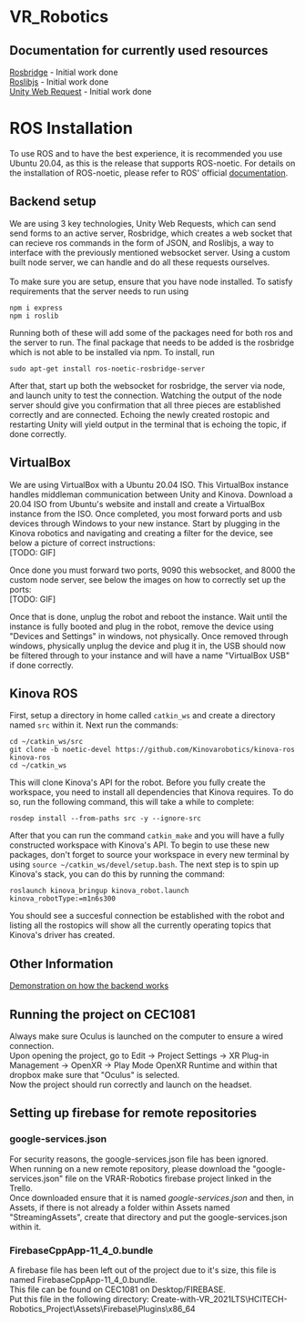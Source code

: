 # VR_Robotics

## Documentation for currently used resources
[Rosbridge](http://wiki.ros.org/rosbridge_suite) - Initial work done <br />
[Roslibjs](wiki.ros.org/roslibjs/Tutorials/BasicRosFunctionality) - Initial work done <br />
[Unity Web Request](https://docs.unity3d.com/Manual/UnityWebRequest-HLAPI.html) - Initial work done <br />

# ROS Installation
To use ROS and to have the best experience, it is recommended you use Ubuntu 20.04, as this is the release that supports ROS-noetic.
For details on the installation of ROS-noetic, please refer to ROS' official [documentation](http://wiki.ros.org/Installation/Ubuntu).
## Backend setup
We are using 3 key technologies, Unity Web Requests, which can send send forms to an active server, Rosbridge, which creates a web socket that can recieve ros commands in the form of JSON, and Roslibjs, a way to interface with the previously mentioned websocket server. Using a custom built node server, we can handle and do all these requests ourselves. <br /><br />
To make sure you are setup, ensure that you have node installed. 
To satisfy requirements that the server needs to run using 
```
npm i express  
npm i roslib
```
Running both of these will add some of the packages need for both ros and the server to run. The final package that needs to be added is the rosbridge which is not able to be installed via npm. To install, run
```
sudo apt-get install ros-noetic-rosbridge-server
```
After that, start up both the websocket for rosbridge, the server 
via node, and launch unity to test the connection. Watching the output of the node server should give you confirmation that all three pieces are established correctly and are connected. Echoing the newly created rostopic and restarting Unity will yield output in the terminal that is echoing the topic, if done correctly. 

## VirtualBox
We are using VirtualBox with a Ubuntu 20.04 ISO. This VirtualBox instance handles middleman communication between Unity and Kinova. Download a 20.04 ISO from Ubuntu's website and install and create a VirtualBox instance from the ISO. Once completed, you most forward ports and usb devices through Windows to your new instance. Start by plugging in the Kinova robotics and navigating and creating a filter for the device, see below a picture of correct instructions: <br />[TODO: GIF]<br />

Once done you must forward two ports, 9090 this websocket, and 8000 the custom node server, see below the images on how to correctly set up the ports: <br />[TODO: GIF]<br />

Once that is done, unplug the robot and reboot the instance. Wait until the instance is fully booted and plug in the robot, remove the device using "Devices and Settings" in windows, not physically. Once removed through windows, physically unplug the device and plug it in, the USB should now be filtered through to your instance and will have a name "VirtualBox USB" if done correctly.

## Kinova ROS
First, setup a directory in home called ```catkin_ws``` and create a directory named ```src``` within it. 
Next run the commands:
```
cd ~/catkin_ws/src
git clone -b noetic-devel https://github.com/Kinovarobotics/kinova-ros kinova-ros
cd ~/catkin_ws
```
This will clone Kinova's API for the robot. Before you fully create the workspace, you need to install all dependencies that Kinova requires. To do so, run the following command, this will take a while to complete:
```
rosdep install --from-paths src -y --ignore-src
```
After that you can run the command ```catkin_make``` and you will have a fully constructed workspace with Kinova's API. To begin to use these new packages, don't forget to source your workspace in every new terminal by using ```source ~/catkin_ws/devel/setup.bash```.
The next step is to spin up Kinova's stack, you can do this by running the command:
```
roslaunch kinova_bringup kinova_robot.launch kinova_robotType:=m1n6s300 
```
You should see a succesful connection be established with the robot and listing all the rostopics will show all the currently operating topics that Kinova's driver has created.

## Other Information
[Demonstration on how the backend works](https://youtu.be/JW2PU8VDYow)

## Running the project on CEC1081
Always make sure Oculus is launched on the computer to ensure a wired connection. <br />
Upon opening the project, go to Edit -> Project Settings -> XR Plug-in Management -> OpenXR -> Play Mode OpenXR Runtime and within that dropbox make sure that "Oculus" is selected. <br />
Now the project should run correctly and launch on the headset.

## Setting up firebase for remote repositories
### google-services.json
For security reasons, the google-services.json file has been ignored. <br />
When running on a new remote repository, please download the "google-services.json" file on the VRAR-Robotics firebase project linked in the Trello. <br />
Once downloaded ensure that it is named <i>google-services.json</i> and then, in Assets, if there is not already a folder within Assets named "StreamingAssets", create that directory and put the google-services.json within it. <br />
### FirebaseCppApp-11_4_0.bundle
A firebase file has been left out of the project due to it's size, this file is named FirebaseCppApp-11_4_0.bundle. <br />
This file can be found on CEC1081 on Desktop/FIREBASE. <br />
Put this file in the following directory: Create-with-VR_2021LTS\HCITECH-Robotics_Project\Assets\Firebase\Plugins\x86_64 <br />
